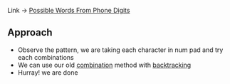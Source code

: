 Link -> [Possible Words From Phone Digits](https://www.geeksforgeeks.org/problems/possible-words-from-phone-digits-1587115620/0)

## Approach
- Observe the pattern, we are taking each character in num pad and try each combinations
- We can use our old [combination](../../Common%20Problems/Combination/Combination/readme.md) method with [backtracking](../../Common%20Problems/Backtracking/README.md)
- Hurray! we are done